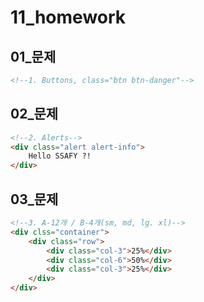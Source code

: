 # 11_homework

## 01_문제

```html
<!--1. Buttons, class="btn btn-danger"-->
```





## 02_문제

```html
<!--2. Alerts-->
<div class="alert alert-info">
    Hello SSAFY ?!
</div>
```





## 03_문제

```html
<!--3. A-12개 / B-4개(sm, md, lg. xl)-->
<div clss="container">
    <div class="row">
        <div class="col-3">25%</div>
        <div class="col-6">50%</div>
        <div class="col-3">25%</div>
    </div>
</div>
```


